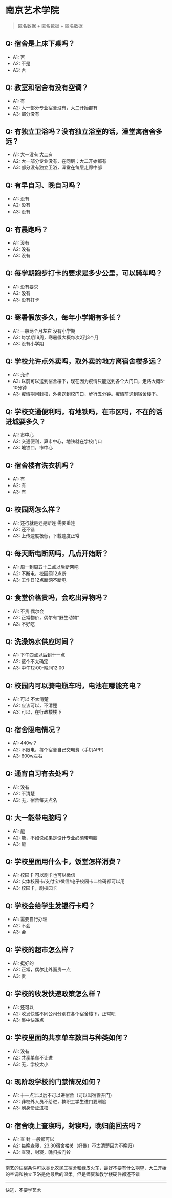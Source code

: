 # 南京艺术学院
> 匿名数据 + 匿名数据 + 匿名数据
## Q: 宿舍是上床下桌吗？
- A1: 否
- A2: 不是
- A3: 否
## Q: 教室和宿舍有没有空调？
- A1: 有
- A2: 大一部分专业宿舍没有，大二开始都有
- A3: 部分没有
## Q: 有独立卫浴吗？没有独立浴室的话，澡堂离宿舍多远？
- A1: 大一没有 大二有
- A2: 大一部分专业没有，在同层；大二开始都有
- A3: 部分没有独立卫浴，澡堂在每层走廊中部
## Q: 有早自习、晚自习吗？
- A1: 没有
- A2: 没有
- A3: 没有
## Q: 有晨跑吗？
- A1: 没有
- A2: 没有
- A3: 没有
## Q: 每学期跑步打卡的要求是多少公里，可以骑车吗？
- A1: 没有要求
- A2: 没有
- A3: 没有打卡
## Q: 寒暑假放多久，每年小学期有多长？
- A1: 一般两个月左右 没有小学期
- A2: 每学期18周，寒暑假大概每次2到3个月
- A3: 没有小学期
## Q: 学校允许点外卖吗，取外卖的地方离宿舍楼多远？
- A1: 允许
- A2: 以前可以送到宿舍楼下，现在因为疫情只能送到各个大门口，走路大概5-10分钟
- A3: 疫情期间封校，外卖送到校门口，步行五分钟。疫情前送到宿舍楼下。
## Q: 学校交通便利吗，有地铁吗，在市区吗，不在的话进城要多久？
- A1: 市中心
- A2: 交通便利，算市中心，地铁就在学校门口
- A3: 地铁口，市中心
## Q: 宿舍楼有洗衣机吗？
- A1: 有
- A2: 有
- A3: 有
## Q: 校园网怎么样？
- A1: 还行就是老是断连 需要重连
- A2: 还不错
- A3: 上传速度极低，下载速度正常
## Q: 每天断电断网吗，几点开始断？
- A1: 周一到周五十二点以后断网吧
- A2: 不断电，校园网12点断
- A3: 工作日12点断网不断电
## Q: 食堂价格贵吗，会吃出异物吗？
- A1: 不贵 偶尔会
- A2: 正常物价，偶尔有“野生动物”
- A3: 不好吃
## Q: 洗澡热水供应时间？
- A1: 下午四点以后到十一点
- A2: 这个不太确定
- A3: 中午12:00-晚间12:00
## Q: 校园内可以骑电瓶车吗，电池在哪能充电？
- A1: 可以 不太清楚
- A2: 应该可以，不清楚
- A3: 可以，在行政楼楼下
## Q: 宿舍限电情况？
- A1: 440w？
- A2: 不限电，每个宿舍自己交电费（手机APP）
- A3: 600w左右
## Q: 通宵自习有去处吗？
- A1: 没有
- A2: 不清楚
- A3: 无，宿舍每天点名
## Q: 大一能带电脑吗？
- A1: 能
- A2: 能，不如说如果是设计专业必须带电脑
- A3: 能
## Q: 学校里面用什么卡，饭堂怎样消费？
- A1: 校园卡 可以刷卡也可以微信
- A2: 实体校园卡/支付宝/微信/电子校园卡二维码都可以用
- A3: 校园卡，刷校园卡
## Q: 学校会给学生发银行卡吗？
- A1: 需要自行办理
- A2: 不会
- A3: 会
## Q: 学校的超市怎么样？
- A1: 挺好的
- A2: 正常，偶尔比外面贵一点
- A3: 贵
## Q: 学校的收发快递政策怎么样？
- A1: 还可以
- A2: 收发快递不同公司分别在各个宿舍楼下，正常吧
- A3: 集中快递点
## Q: 学校里面的共享单车数目与种类如何？
- A1: 没有
- A2: 共享单车不让进
- A3: 无，学校太小
## Q: 现阶段学校的门禁情况如何？
- A1: 十一点半以后不可以进宿舍（可以叫宿管开门）
- A2: 非校外人员不给进，教职工学生进门要刷脸
- A3: 刷身份证进校
## Q: 宿舍晚上查寝吗，封寝吗，晚归能回去吗？
- A1: 查 封 一般都可以
- A2: 每晚查寝，23.30宿舍楼关（好像）不太清楚因为不晚归）
- A3: 查寝，封寝，晚归按门铃
***
南艺的住宿条件可以类比农民工宿舍和绿皮火车，最好不要有什么期望，大二开始的空调和独立卫浴是他最后的温柔。但是师资和教学楼硬件都还不错
***
快逃，不要学艺术